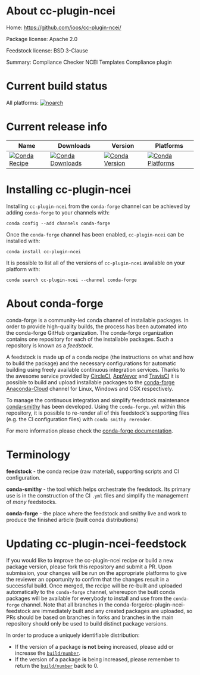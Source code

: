About cc-plugin-ncei
====================

Home: https://github.com/ioos/cc-plugin-ncei/

Package license: Apache 2.0

Feedstock license: BSD 3-Clause

Summary: Compliance Checker NCEI Templates Compliance plugin



Current build status
====================

All platforms:
[![noarch](https://img.shields.io/circleci/project/github/conda-forge/cc-plugin-ncei-feedstock/master.svg?label=noarch)](https://circleci.com/gh/conda-forge/cc-plugin-ncei-feedstock)

Current release info
====================

| Name | Downloads | Version | Platforms |
| --- | --- | --- | --- |
| [![Conda Recipe](https://img.shields.io/badge/recipe-cc--plugin--ncei-green.svg)](https://anaconda.org/conda-forge/cc-plugin-ncei) | [![Conda Downloads](https://img.shields.io/conda/dn/conda-forge/cc-plugin-ncei.svg)](https://anaconda.org/conda-forge/cc-plugin-ncei) | [![Conda Version](https://img.shields.io/conda/vn/conda-forge/cc-plugin-ncei.svg)](https://anaconda.org/conda-forge/cc-plugin-ncei) | [![Conda Platforms](https://img.shields.io/conda/pn/conda-forge/cc-plugin-ncei.svg)](https://anaconda.org/conda-forge/cc-plugin-ncei) |

Installing cc-plugin-ncei
=========================

Installing `cc-plugin-ncei` from the `conda-forge` channel can be achieved by adding `conda-forge` to your channels with:

```
conda config --add channels conda-forge
```

Once the `conda-forge` channel has been enabled, `cc-plugin-ncei` can be installed with:

```
conda install cc-plugin-ncei
```

It is possible to list all of the versions of `cc-plugin-ncei` available on your platform with:

```
conda search cc-plugin-ncei --channel conda-forge
```


About conda-forge
=================

conda-forge is a community-led conda channel of installable packages.
In order to provide high-quality builds, the process has been automated into the
conda-forge GitHub organization. The conda-forge organization contains one repository
for each of the installable packages. Such a repository is known as a *feedstock*.

A feedstock is made up of a conda recipe (the instructions on what and how to build
the package) and the necessary configurations for automatic building using freely
available continuous integration services. Thanks to the awesome service provided by
[CircleCI](https://circleci.com/), [AppVeyor](https://www.appveyor.com/)
and [TravisCI](https://travis-ci.org/) it is possible to build and upload installable
packages to the [conda-forge](https://anaconda.org/conda-forge)
[Anaconda-Cloud](https://anaconda.org/) channel for Linux, Windows and OSX respectively.

To manage the continuous integration and simplify feedstock maintenance
[conda-smithy](https://github.com/conda-forge/conda-smithy) has been developed.
Using the ``conda-forge.yml`` within this repository, it is possible to re-render all of
this feedstock's supporting files (e.g. the CI configuration files) with ``conda smithy rerender``.

For more information please check the [conda-forge documentation](https://conda-forge.org/docs/).

Terminology
===========

**feedstock** - the conda recipe (raw material), supporting scripts and CI configuration.

**conda-smithy** - the tool which helps orchestrate the feedstock.
                   Its primary use is in the construction of the CI ``.yml`` files
                   and simplify the management of *many* feedstocks.

**conda-forge** - the place where the feedstock and smithy live and work to
                  produce the finished article (built conda distributions)


Updating cc-plugin-ncei-feedstock
=================================

If you would like to improve the cc-plugin-ncei recipe or build a new
package version, please fork this repository and submit a PR. Upon submission,
your changes will be run on the appropriate platforms to give the reviewer an
opportunity to confirm that the changes result in a successful build. Once
merged, the recipe will be re-built and uploaded automatically to the
`conda-forge` channel, whereupon the built conda packages will be available for
everybody to install and use from the `conda-forge` channel.
Note that all branches in the conda-forge/cc-plugin-ncei-feedstock are
immediately built and any created packages are uploaded, so PRs should be based
on branches in forks and branches in the main repository should only be used to
build distinct package versions.

In order to produce a uniquely identifiable distribution:
 * If the version of a package **is not** being increased, please add or increase
   the [``build/number``](https://conda.io/docs/user-guide/tasks/build-packages/define-metadata.html#build-number-and-string).
 * If the version of a package **is** being increased, please remember to return
   the [``build/number``](https://conda.io/docs/user-guide/tasks/build-packages/define-metadata.html#build-number-and-string)
   back to 0.

